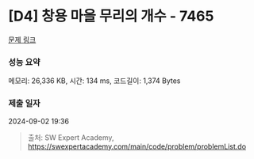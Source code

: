 # [D4] 창용 마을 무리의 개수 - 7465 

[문제 링크](https://swexpertacademy.com/main/code/problem/problemDetail.do?contestProbId=AWngfZVa9XwDFAQU) 

### 성능 요약

메모리: 26,336 KB, 시간: 134 ms, 코드길이: 1,374 Bytes

### 제출 일자

2024-09-02 19:36



> 출처: SW Expert Academy, https://swexpertacademy.com/main/code/problem/problemList.do